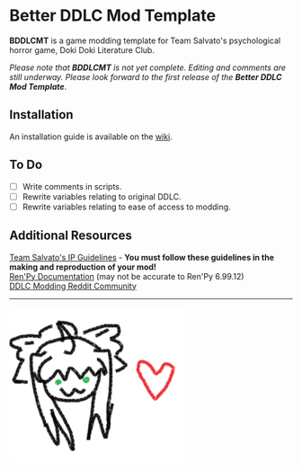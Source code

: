 # Better DDLC Mod Template
**BDDLCMT** is a game modding template for Team Salvato's psychological horror game, Doki Doki Literature Club.

*Please note that* ***BDDLCMT*** *is not yet complete. Editing and comments are still underway. Please look forward to the first release of the* ***Better DDLC Mod Template***.

## Installation 
An installation guide is available on the [wiki](https://github.com/Auratmos/Better-DDLC-Mod-Template/wiki/Installation-Guide).

## To Do 
- [ ] Write comments in scripts.
- [ ] Rewrite variables relating to original DDLC.
- [ ] Rewrite variables relating to ease of access to modding.

## Additional Resources
[Team Salvato's IP Guidelines](http://teamsalvato.com/ip-guidelines/) - **You must follow these guidelines in the making and reproduction of your mod!**\
[Ren'Py Documentation](https://renpy.org/doc/html/) (may not be accurate to Ren'Py 6.99.12)\
[DDLC Modding Reddit Community](https://www.reddit.com/r/DDLCMods/)

---
![ ](heart.png)
